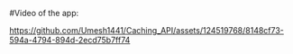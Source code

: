 #Video of the app:

https://github.com/Umesh1441/Caching_API/assets/124519768/8148cf73-594a-4794-894d-2ecd75b7ff74



